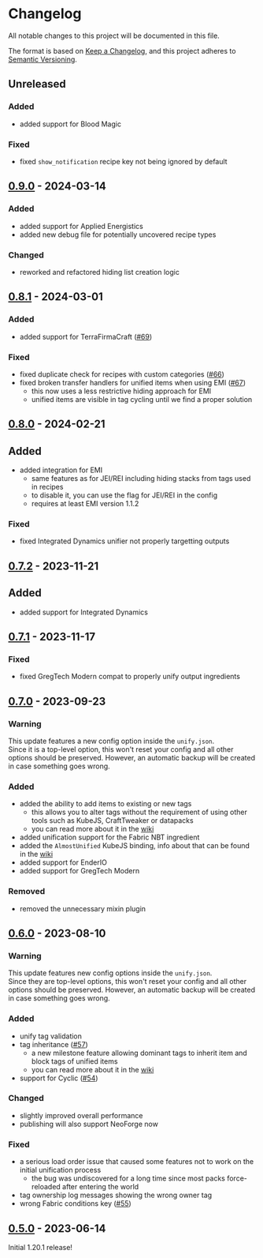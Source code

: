 # Changelog

All notable changes to this project will be documented in this file.

The format is based on [Keep a Changelog],
and this project adheres to [Semantic Versioning].

## Unreleased

### Added
- added support for Blood Magic

### Fixed
- fixed `show_notification` recipe key not being ignored by default

## [0.9.0] - 2024-03-14

### Added
- added support for Applied Energistics
- added new debug file for potentially uncovered recipe types

### Changed
- reworked and refactored hiding list creation logic

## [0.8.1] - 2024-03-01

### Added
- added support for TerraFirmaCraft ([#69])

### Fixed
- fixed duplicate check for recipes with custom categories ([#66])
- fixed broken transfer handlers for unified items when using EMI ([#67])
  - this now uses a less restrictive hiding approach for EMI
  - unified items are visible in tag cycling until we find a proper solution

<!-- Links -->
[#66]: https://github.com/AlmostReliable/almostunified/issues/66
[#67]: https://github.com/AlmostReliable/almostunified/issues/67
[#69]: https://github.com/AlmostReliable/almostunified/pull/69

## [0.8.0] - 2024-02-21

## Added
- added integration for EMI
  - same features as for JEI/REI including hiding stacks from tags used in recipes
  - to disable it, you can use the flag for JEI/REI in the config
  - requires at least EMI version 1.1.2 

### Fixed
- fixed Integrated Dynamics unifier not properly targetting outputs

## [0.7.2] - 2023-11-21

## Added
- added support for Integrated Dynamics

## [0.7.1] - 2023-11-17

### Fixed
- fixed GregTech Modern compat to properly unify output ingredients

## [0.7.0] - 2023-09-23

### Warning
This update features a new config option inside the `unify.json`.<br>
Since it is a top-level option, this won't reset your config and all other options should
be preserved. However, an automatic backup will be created in case something goes wrong.

### Added
- added the ability to add items to existing or new tags
    - this allows you to alter tags without the requirement of using other tools such as KubeJS, CraftTweaker or
      datapacks
    - you can read more about it in the [wiki][custom-tags]
- added unification support for the Fabric NBT ingredient
- added the `AlmostUnified` KubeJS binding, info about that can be found in the [wiki][kubejs-binding]
- added support for EnderIO
- added support for GregTech Modern

### Removed
- removed the unnecessary mixin plugin

<!-- Links -->
[custom-tags]: https://github.com/AlmostReliable/almostunified/wiki/Unification-Config#custom-tags
[kubejs-binding]: https://github.com/AlmostReliable/almostunified/wiki/KubeJS

## [0.6.0] - 2023-08-10

### Warning
This update features new config options inside the `unify.json`.<br>
Since they are top-level options, this won't reset your config and all other options should
be preserved. However, an automatic backup will be created in case something goes wrong.

### Added
- unify tag validation
- tag inheritance ([#57])
    - a new milestone feature allowing dominant tags to inherit item and block tags of unified items
    - you can read more about it in the [wiki][tag-inheritance]
- support for Cyclic ([#54])

### Changed
- slightly improved overall performance
- publishing will also support NeoForge now

### Fixed
- a serious load order issue that caused some features not to work on the initial unification process
    - the bug was undiscovered for a long time since most packs force-reloaded after entering the world
- tag ownership log messages showing the wrong owner tag
- wrong Fabric conditions key ([#55])

<!-- Links -->
[#54]: https://github.com/AlmostReliable/almostunified/issues/54
[#55]: https://github.com/AlmostReliable/almostunified/pull/55
[#57]: https://github.com/AlmostReliable/almostunified/pull/57
[tag-inheritance]: https://github.com/AlmostReliable/almostunified/wiki/Unification-Config#tag-inheritance

## [0.5.0] - 2023-06-14

Initial 1.20.1 release!

<!-- Links -->
[keep a changelog]: https://keepachangelog.com/en/1.0.0/
[semantic versioning]: https://semver.org/spec/v2.0.0.html

<!-- Versions -->
[0.9.0]: https://github.com/AlmostReliable/almostunified/releases/tag/v1.20.1-0.9.0
[0.8.1]: https://github.com/AlmostReliable/almostunified/releases/tag/v1.20.1-0.8.1
[0.8.0]: https://github.com/AlmostReliable/almostunified/releases/tag/v1.20.1-0.8.0-beta
[0.7.2]: https://github.com/AlmostReliable/almostunified/releases/tag/v1.20.1-0.7.2-beta
[0.7.1]: https://github.com/AlmostReliable/almostunified/releases/tag/v1.20.1-0.7.1-beta
[0.7.0]: https://github.com/AlmostReliable/almostunified/releases/tag/v1.20.1-0.7.0-beta
[0.6.0]: https://github.com/AlmostReliable/almostunified/releases/tag/v1.20.1-0.6.0-beta
[0.5.0]: https://github.com/AlmostReliable/almostunified/releases/tag/v1.20.1-0.5.0-beta
